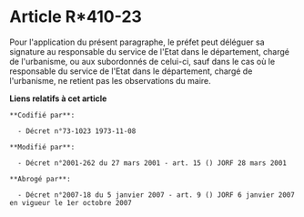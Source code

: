 # Article R*410-23

Pour l'application du présent paragraphe, le préfet peut déléguer sa signature au responsable du service de l'Etat dans le
département, chargé de l'urbanisme, ou aux subordonnés de celui-ci, sauf dans le cas où le responsable du service de l'Etat
dans le département, chargé de l'urbanisme, ne retient pas les observations du maire.

**Liens relatifs à cet article**

	**Codifié par**:

	  - Décret n°73-1023 1973-11-08

	**Modifié par**:

	  - Décret n°2001-262 du 27 mars 2001 - art. 15 () JORF 28 mars 2001

	**Abrogé par**:

	  - Décret n°2007-18 du 5 janvier 2007 - art. 9 () JORF 6 janvier 2007 en vigueur le 1er octobre 2007
